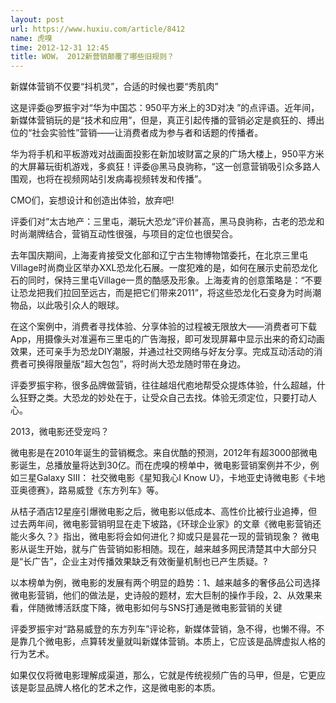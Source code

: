 ```yaml
---
layout: post
url: https://www.huxiu.com/article/8412
name: 虎嗅
time: 2012-12-31 12:45
title: WOW， 2012新营销颠覆了哪些旧规则？
---
```

新媒体营销不仅要“抖机灵”，合适的时候也要“秀肌肉”

这是评委@罗振宇对“华为中国芯：950平方米上的3D对决 ”的点评语。近年间，新媒体营销玩的是“技术和应用”，但是，真正引起传播的营销必定是疯狂的、搏出位的“社会实验性”营销——让消费者成为参与者和话题的传播者。

华为将手机和平板游戏对战画面投影在新加坡财富之泉的广场大楼上，950平方米的大屏幕玩街机游戏，多疯狂！评委@黑马良驹称，“这一创意营销吸引众多路人围观，也将在视频网站引发病毒视频转发和传播”。

CMO们，妄想设计和创造出体验，放弃吧!

评委们对“太古地产：三里屯，潮玩大恐龙”评价甚高，黑马良驹称，古老的恐龙和时尚潮牌结合，营销互动性很强，与项目的定位也很契合。

去年国庆期间，上海麦肯接受文化部和辽宁古生物博物馆委托，在北京三里屯Village时尚商业区举办XXL恐龙化石展。一度犯难的是，如何在展示史前恐龙化石的同时，保持三里屯Village一贯的酷感及形象。上海麦肯的创意策略是：“不要让恐龙把我们拉回至远古，而是把它们带来2011”，将这些恐龙化石变身为时尚潮物品，以此吸引众人的眼球。

在这个案例中，消费者寻找体验、分享体验的过程被无限放大——消费者可下载App，用摄像头对准遍布三里屯的广告海报，即可发现屏幕中显示出来的奇幻动画效果，还可亲手为恐龙DIY潮服，并通过社交网络与好友分享。完成互动活动的消费者可换得限量版“超大包包”，将时尚大恐龙随时带在身边。

评委罗振宇称，很多品牌做营销，往往越俎代庖地帮受众提炼体验，什么超越，什么狂野之类。大恐龙的妙处在于，让受众自己去找。体验无须定位，只要打动人心。

2013，微电影还受宠吗？

微电影是在2010年诞生的营销概念。来自优酷的预测，2012年有超3000部微电影诞生，总播放量将达到30亿。而在虎嗅的榜单中，微电影营销案例并不少，例如三星Galaxy SIII： 社交微电影《星知我心I Know U》，卡地亚史诗微电影《卡地亚奥德赛》，路易威登《东方列车》等。

从桔子酒店12星座引爆微电影之后，微电影以低成本、高性价比被行业追捧，但过去两年间，微电影营销明显在走下坡路，《环球企业家》的文章《微电影营销还能火多久？》指出，微电影将会如何进化？抑或只是昙花一现的营销现象？ 微电影从诞生开始，就与广告营销如影相随。现在，越来越多网民清楚其中大部分只是“长广告”，企业主对传播效果缺乏有效衡量机制也已产生质疑。?

以本榜单为例，微电影的发展有两个明显的趋势：1、越来越多的奢侈品公司选择微电影营销，他们的做法是，史诗般的题材，宏大巨制的操作手段，2、从效果来看，伴随微博活跃度下降，微电影如何与SNS打通是微电影营销的关键

评委罗振宇对“路易威登的东方列车”评论称，新媒体营销，急不得，也懒不得。不是靠几个微电影，点算转发量就叫新媒体营销。本质上，它应该是品牌虚拟人格的行为艺术。

如果仅仅将微电影理解成渠道，那么，它就是传统视频广告的马甲，但是，它更应该是彰显品牌人格化的艺术之作，这是微电影的本质。

